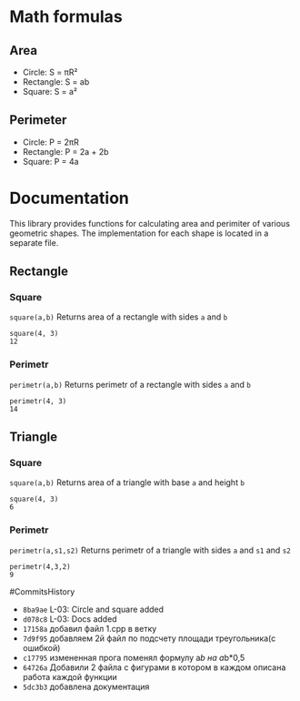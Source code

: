 # Math formulas
## Area
- Circle: S = πR²
- Rectangle: S = ab
- Square: S = a²

## Perimeter
- Circle: P = 2πR
- Rectangle: P = 2a + 2b
- Square: P = 4a
# Documentation
This library provides functions for calculating area and perimiter of various geometric shapes. The implementation for each shape is located in a separate file.
## Rectangle
### Square
`square(a,b)`
Returns area of a rectangle with sides `a` and `b`
```
square(4, 3)
12
```
### Perimetr
`perimetr(a,b)`
Returns perimetr of a rectangle with sides `a` and `b`
```
perimetr(4, 3)
14
```
## Triangle
### Square
`square(a,b)`
Returns area of a triangle with base `a` and height `b`
```
square(4, 3)
6
```
### Perimetr
`perimetr(a,s1,s2)`
Returns perimetr of a triangle with sides `a` and `s1` and `s2`
```
perimetr(4,3,2)
9
```
#CommitsHistory
- `8ba9ae` L-03: Circle and square added
- `d078c8` L-03: Docs added
- `17158a` добавил файл 1.cpp  в ветку
- `7d9f95` добавляем 2й файл по подсчету площади треугольника(с ошибкой)
- `c17795` измененная прога поменял формулу  a*b  на  a*b*0,5 
- `64726a` Добавили 2 файла с фигурами в котором в каждом описана работа каждой функции
- `5dc3b3` добавлена документация


